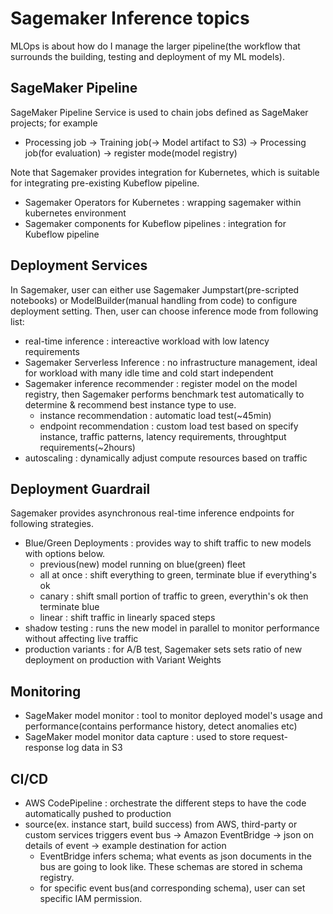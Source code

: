 # Sagemaker Inference topics

MLOps is about how do I manage the larger pipeline(the workflow that surrounds the building, testing and deployment of my ML models).

## SageMaker Pipeline

SageMaker Pipeline Service is used to chain jobs defined as SageMaker projects; for example

* Processing job -> Training job(-> Model artifact to S3) -> Processing job(for evaluation) -> register mode(model registry)

Note that Sagemaker provides integration for Kubernetes, which is suitable for integrating pre-existing Kubeflow pipeline.

* Sagemaker Operators for Kubernetes : wrapping sagemaker within kubernetes environment
* Sagemaker components for Kubeflow pipelines : integration for Kubeflow pipeline

## Deployment Services

In Sagemaker, user can either use Sagemaker Jumpstart(pre-scripted notebooks) or ModelBuilder(manual handling from code) to configure deployment setting. Then, user can choose inference mode from following list:

* real-time inference : intereactive workload with low latency requirements
* Sagemaker Serverless Inference : no infrastructure management, ideal for workload with many idle time and cold start independent
* Sagemaker inference recommender : register model on the model registry, then Sagemaker performs benchmark test automatically to determine & recommend best instance type to use.
    * instance recommendation : automatic load test(~45min)
    * endpoint recommendation : custom load test based on specify instance, traffic patterns, latency requirements, throughtput requirements(~2hours)
* autoscaling : dynamically adjust compute resources based on traffic

## Deployment Guardrail

Sagemaker provides asynchronous real-time inference endpoints for following strategies.

* Blue/Green Deployments : provides way to shift traffic to new models with options below.
    * previous(new) model running on blue(green) fleet
    * all at once : shift everything to green, terminate blue if everything's ok
    * canary : shift small portion of traffic to green, everythin's ok then terminate blue
    * linear : shift traffic in linearly spaced steps
* shadow testing : runs the new model in parallel to monitor performance without affecting live traffic
* production variants : for A/B test, Sagemaker sets sets ratio of new deployment on production with Variant Weights

## Monitoring

* SageMaker model monitor : tool to monitor deployed model's usage and performance(contains performance history, detect anomalies etc)
* SageMaker model monitor data capture : used to store request-response log data in S3

## CI/CD

* AWS CodePipeline : orchestrate the different steps to have the code automatically pushed to production
* source(ex. instance start, build success) from AWS, third-party or custom services triggers event bus -> Amazon EventBridge -> json on details of event -> example destination for action
    * EventBridge infers schema; what events as json documents in the bus are going to look like. These schemas are stored in schema registry.
    * for specific event bus(and corresponding schema), user can set specific IAM permission.